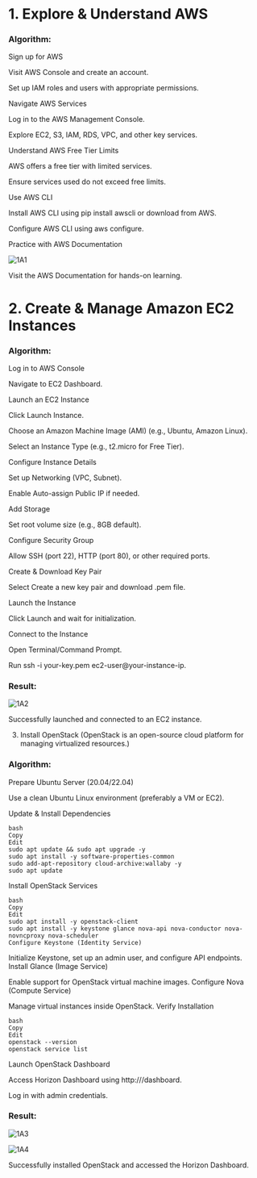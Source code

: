 # 1. Explore & Understand AWS
### Algorithm:

Sign up for AWS

Visit AWS Console and create an account.

Set up IAM roles and users with appropriate permissions.

Navigate AWS Services

Log in to the AWS Management Console.

Explore EC2, S3, IAM, RDS, VPC, and other key services.

Understand AWS Free Tier Limits

AWS offers a free tier with limited services.

Ensure services used do not exceed free limits.

Use AWS CLI

Install AWS CLI using pip install awscli or download from AWS.

Configure AWS CLI using aws configure.

Practice with AWS Documentation

![1A1](https://github.com/user-attachments/assets/6388d943-ff30-41d6-9472-afb18f3e70a1)

Visit the AWS Documentation for hands-on learning.


# 2. Create & Manage Amazon EC2 Instances
### Algorithm:

Log in to AWS Console

Navigate to EC2 Dashboard.

Launch an EC2 Instance

Click Launch Instance.

Choose an Amazon Machine Image (AMI) (e.g., Ubuntu, Amazon Linux).

Select an Instance Type (e.g., t2.micro for Free Tier).

Configure Instance Details

Set up Networking (VPC, Subnet).

Enable Auto-assign Public IP if needed.

Add Storage

Set root volume size (e.g., 8GB default).

Configure Security Group

Allow SSH (port 22), HTTP (port 80), or other required ports.

Create & Download Key Pair

Select Create a new key pair and download .pem file.

Launch the Instance

Click Launch and wait for initialization.

Connect to the Instance

Open Terminal/Command Prompt.

Run ssh -i your-key.pem ec2-user@your-instance-ip.

### Result:

![1A2](https://github.com/user-attachments/assets/cf0d2812-1f08-4695-9a7f-b2ffa3a8a8df)

Successfully launched and connected to an EC2 instance.


3. Install OpenStack
(OpenStack is an open-source cloud platform for managing virtualized resources.)

### Algorithm:

Prepare Ubuntu Server (20.04/22.04)

Use a clean Ubuntu Linux environment (preferably a VM or EC2).

Update & Install Dependencies

```
bash
Copy
Edit
sudo apt update && sudo apt upgrade -y
sudo apt install -y software-properties-common
sudo add-apt-repository cloud-archive:wallaby -y
sudo apt update
```

Install OpenStack Services

```
bash
Copy
Edit
sudo apt install -y openstack-client
sudo apt install -y keystone glance nova-api nova-conductor nova-novncproxy nova-scheduler
Configure Keystone (Identity Service)
```

Initialize Keystone, set up an admin user, and configure API endpoints.
Install Glance (Image Service)

Enable support for OpenStack virtual machine images.
Configure Nova (Compute Service)

Manage virtual instances inside OpenStack.
Verify Installation

```
bash
Copy
Edit
openstack --version
openstack service list
```

Launch OpenStack Dashboard

Access Horizon Dashboard using http://<your-server-ip>/dashboard.

Log in with admin credentials.

### Result:

![1A3](https://github.com/user-attachments/assets/d41512a5-e09e-4575-9f49-6968048656cf)

![1A4](https://github.com/user-attachments/assets/29686733-b74a-4f51-b098-e082861c935f)

Successfully installed OpenStack and accessed the Horizon Dashboard.
